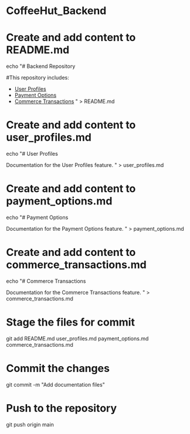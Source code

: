 # CoffeeHut_Backend
# Create and add content to README.md
echo "# Backend Repository

#This repository includes:

- [User Profiles](user_profiles.md)
- [Payment Options](payment_options.md)
- [Commerce Transactions](commerce_transactions.md)
" > README.md

# Create and add content to user_profiles.md
echo "# User Profiles

Documentation for the User Profiles feature.
" > user_profiles.md

# Create and add content to payment_options.md
echo "# Payment Options

Documentation for the Payment Options feature.
" > payment_options.md

# Create and add content to commerce_transactions.md
echo "# Commerce Transactions

Documentation for the Commerce Transactions feature.
" > commerce_transactions.md

# Stage the files for commit
git add README.md user_profiles.md payment_options.md commerce_transactions.md

# Commit the changes
git commit -m "Add documentation files"

# Push to the repository
git push origin main